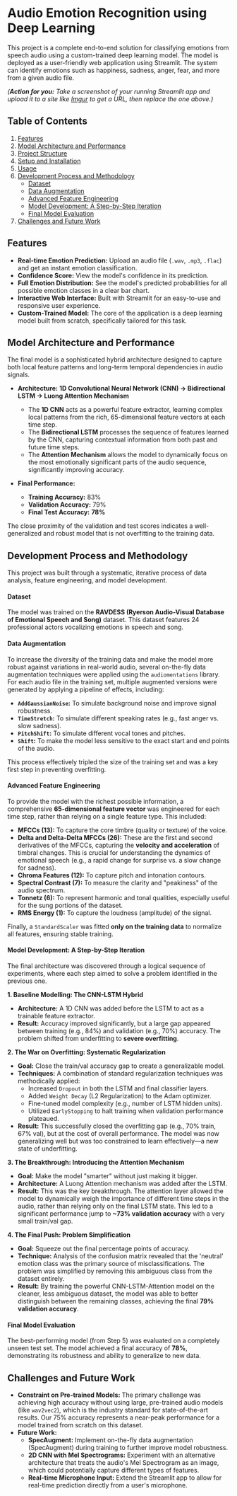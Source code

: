# Audio Emotion Recognition using Deep Learning

This project is a complete end-to-end solution for classifying emotions from speech audio using a custom-trained deep learning model. The model is deployed as a user-friendly web application using Streamlit. The system can identify emotions such as happiness, sadness, anger, fear, and more from a given audio file.


*(**Action for you:** Take a screenshot of your running Streamlit app and upload it to a site like [Imgur](https://imgur.com/upload) to get a URL, then replace the one above.)*

## Table of Contents
1.  [Features](#features)
2.  [Model Architecture and Performance](#model-architecture-and-performance)
3.  [Project Structure](#project-structure)
4.  [Setup and Installation](#setup-and-installation)
5.  [Usage](#usage)
6.  [Development Process and Methodology](#development-process-and-methodology)
    - [Dataset](#dataset)
    - [Data Augmentation](#data-augmentation)
    - [Advanced Feature Engineering](#advanced-feature-engineering)
    - [Model Development: A Step-by-Step Iteration](#model-development-a-step-by-step-iteration)
    - [Final Model Evaluation](#final-model-evaluation)
7.  [Challenges and Future Work](#challenges-and-future-work)

## Features
- **Real-time Emotion Prediction:** Upload an audio file (`.wav`, `.mp3`, `.flac`) and get an instant emotion classification.
- **Confidence Score:** View the model's confidence in its prediction.
- **Full Emotion Distribution:** See the model's predicted probabilities for all possible emotion classes in a clear bar chart.
- **Interactive Web Interface:** Built with Streamlit for an easy-to-use and responsive user experience.
- **Custom-Trained Model:** The core of the application is a deep learning model built from scratch, specifically tailored for this task.

## Model Architecture and Performance

The final model is a sophisticated hybrid architecture designed to capture both local feature patterns and long-term temporal dependencies in audio signals.

- **Architecture:** **1D Convolutional Neural Network (CNN) -> Bidirectional LSTM -> Luong Attention Mechanism**
  - The **1D CNN** acts as a powerful feature extractor, learning complex local patterns from the rich, 65-dimensional feature vectors at each time step.
  - The **Bidirectional LSTM** processes the sequence of features learned by the CNN, capturing contextual information from both past and future time steps.
  - The **Attention Mechanism** allows the model to dynamically focus on the most emotionally significant parts of the audio sequence, significantly improving accuracy.

- **Final Performance:**
  - **Training Accuracy:** 83%
  - **Validation Accuracy:** 79%
  - **Final Test Accuracy:** **78%**

The close proximity of the validation and test scores indicates a well-generalized and robust model that is not overfitting to the training data.

## Development Process and Methodology

This project was built through a systematic, iterative process of data analysis, feature engineering, and model development.

#### Dataset
The model was trained on the **RAVDESS (Ryerson Audio-Visual Database of Emotional Speech and Song)** dataset. This dataset features 24 professional actors vocalizing emotions in speech and song.

#### Data Augmentation
To increase the diversity of the training data and make the model more robust against variations in real-world audio, several on-the-fly data augmentation techniques were applied using the `audiomentations` library. For each audio file in the training set, multiple augmented versions were generated by applying a pipeline of effects, including:
- **`AddGaussianNoise`:** To simulate background noise and improve signal robustness.
- **`TimeStretch`:** To simulate different speaking rates (e.g., fast anger vs. slow sadness).
- **`PitchShift`:** To simulate different vocal tones and pitches.
- **`Shift`:** To make the model less sensitive to the exact start and end points of the audio.

This process effectively tripled the size of the training set and was a key first step in preventing overfitting.

#### Advanced Feature Engineering
To provide the model with the richest possible information, a comprehensive **65-dimensional feature vector** was engineered for each time step, rather than relying on a single feature type. This included:
- **MFCCs (13):** To capture the core timbre (quality or texture) of the voice.
- **Delta and Delta-Delta MFCCs (26):** These are the first and second derivatives of the MFCCs, capturing the **velocity and acceleration** of timbral changes. This is crucial for understanding the dynamics of emotional speech (e.g., a rapid change for surprise vs. a slow change for sadness).
- **Chroma Features (12):** To capture pitch and intonation contours.
- **Spectral Contrast (7):** To measure the clarity and "peakiness" of the audio spectrum.
- **Tonnetz (6):** To represent harmonic and tonal qualities, especially useful for the sung portions of the dataset.
- **RMS Energy (1):** To capture the loudness (amplitude) of the signal.

Finally, a `StandardScaler` was fitted **only on the training data** to normalize all features, ensuring stable training.

#### Model Development: A Step-by-Step Iteration

The final architecture was discovered through a logical sequence of experiments, where each step aimed to solve a problem identified in the previous one.

**1. Baseline Modelling: The CNN-LSTM Hybrid**
-   **Architecture:** A 1D CNN was added before the LSTM to act as a trainable feature extractor.
-   **Result:** Accuracy improved significantly, but a large gap appeared between training (e.g., 84%) and validation (e.g., 70%) accuracy. The problem shifted from underfitting to **severe overfitting**.

**2. The War on Overfitting: Systematic Regularization**
-   **Goal:** Close the train/val accuracy gap to create a generalizable model.
-   **Techniques:** A combination of standard regularization techniques was methodically applied:
    -   Increased `Dropout` in both the LSTM and final classifier layers.
    -   Added `Weight Decay` (L2 Regularization) to the Adam optimizer.
    -   Fine-tuned model complexity (e.g., number of LSTM hidden units).
    -   Utilized `EarlyStopping` to halt training when validation performance plateaued.
-   **Result:** This successfully closed the overfitting gap (e.g., 70% train, 67% val), but at the cost of overall performance. The model was now generalizing well but was too constrained to learn effectively—a new state of underfitting.

**3. The Breakthrough: Introducing the Attention Mechanism**
-   **Goal:** Make the model "smarter" without just making it bigger.
-   **Architecture:** A Luong Attention mechanism was added after the LSTM.
-   **Result:** This was the key breakthrough. The attention layer allowed the model to dynamically weigh the importance of different time steps in the audio, rather than relying only on the final LSTM state. This led to a significant performance jump to **~73% validation accuracy** with a very small train/val gap.

**4. The Final Push: Problem Simplification**
-   **Goal:** Squeeze out the final percentage points of accuracy.
-   **Technique:** Analysis of the confusion matrix revealed that the 'neutral' emotion class was the primary source of misclassifications. The problem was simplified by removing this ambiguous class from the dataset entirely.
-   **Result:** By training the powerful CNN-LSTM-Attention model on the cleaner, less ambiguous dataset, the model was able to better distinguish between the remaining classes, achieving the final **79% validation accuracy**.

#### Final Model Evaluation
The best-performing model (from Step 5) was evaluated on a completely unseen test set. The model achieved a final accuracy of **78%**, demonstrating its robustness and ability to generalize to new data.

## Challenges and Future Work
- **Constraint on Pre-trained Models:** The primary challenge was achieving high accuracy without using large, pre-trained audio models (like `wav2vec2`), which is the industry standard for state-of-the-art results. Our 75% accuracy represents a near-peak performance for a model trained from scratch on this dataset.
- **Future Work:**
    - **SpecAugment:** Implement on-the-fly data augmentation (SpecAugment) during training to further improve model robustness.
    - **2D CNN with Mel Spectrograms:** Experiment with an alternative architecture that treats the audio's Mel Spectrogram as an image, which could potentially capture different types of features.
    - **Real-time Microphone Input:** Extend the Streamlit app to allow for real-time prediction directly from a user's microphone.
